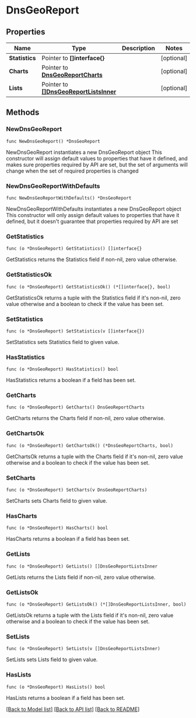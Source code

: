 # DnsGeoReport

## Properties

Name | Type | Description | Notes
------------ | ------------- | ------------- | -------------
**Statistics** | Pointer to **[]interface{}** |  | [optional] 
**Charts** | Pointer to [**DnsGeoReportCharts**](DnsGeoReportCharts.md) |  | [optional] 
**Lists** | Pointer to [**[]DnsGeoReportListsInner**](DnsGeoReportListsInner.md) |  | [optional] 

## Methods

### NewDnsGeoReport

`func NewDnsGeoReport() *DnsGeoReport`

NewDnsGeoReport instantiates a new DnsGeoReport object
This constructor will assign default values to properties that have it defined,
and makes sure properties required by API are set, but the set of arguments
will change when the set of required properties is changed

### NewDnsGeoReportWithDefaults

`func NewDnsGeoReportWithDefaults() *DnsGeoReport`

NewDnsGeoReportWithDefaults instantiates a new DnsGeoReport object
This constructor will only assign default values to properties that have it defined,
but it doesn't guarantee that properties required by API are set

### GetStatistics

`func (o *DnsGeoReport) GetStatistics() []interface{}`

GetStatistics returns the Statistics field if non-nil, zero value otherwise.

### GetStatisticsOk

`func (o *DnsGeoReport) GetStatisticsOk() (*[]interface{}, bool)`

GetStatisticsOk returns a tuple with the Statistics field if it's non-nil, zero value otherwise
and a boolean to check if the value has been set.

### SetStatistics

`func (o *DnsGeoReport) SetStatistics(v []interface{})`

SetStatistics sets Statistics field to given value.

### HasStatistics

`func (o *DnsGeoReport) HasStatistics() bool`

HasStatistics returns a boolean if a field has been set.

### GetCharts

`func (o *DnsGeoReport) GetCharts() DnsGeoReportCharts`

GetCharts returns the Charts field if non-nil, zero value otherwise.

### GetChartsOk

`func (o *DnsGeoReport) GetChartsOk() (*DnsGeoReportCharts, bool)`

GetChartsOk returns a tuple with the Charts field if it's non-nil, zero value otherwise
and a boolean to check if the value has been set.

### SetCharts

`func (o *DnsGeoReport) SetCharts(v DnsGeoReportCharts)`

SetCharts sets Charts field to given value.

### HasCharts

`func (o *DnsGeoReport) HasCharts() bool`

HasCharts returns a boolean if a field has been set.

### GetLists

`func (o *DnsGeoReport) GetLists() []DnsGeoReportListsInner`

GetLists returns the Lists field if non-nil, zero value otherwise.

### GetListsOk

`func (o *DnsGeoReport) GetListsOk() (*[]DnsGeoReportListsInner, bool)`

GetListsOk returns a tuple with the Lists field if it's non-nil, zero value otherwise
and a boolean to check if the value has been set.

### SetLists

`func (o *DnsGeoReport) SetLists(v []DnsGeoReportListsInner)`

SetLists sets Lists field to given value.

### HasLists

`func (o *DnsGeoReport) HasLists() bool`

HasLists returns a boolean if a field has been set.


[[Back to Model list]](HOW-TO.md#documentation-for-models) [[Back to API list]](HOW-TO.md#documentation-for-api-endpoints) [[Back to README]](HOW-TO.md)


